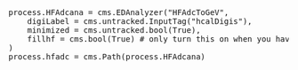 
<pre>
process.HFAdcana = cms.EDAnalyzer("HFAdcToGeV",
    digiLabel = cms.untracked.InputTag("hcalDigis"),
    minimized = cms.untracked.bool(True),
    fillhf = cms.bool(True) # only turn this on when you have or know how to produce "towerMaker"
)
process.hfadc = cms.Path(process.HFAdcana)
</pre>
